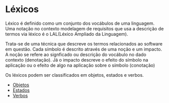 # Léxicos

Léxico é definido como um conjunto dos vocábulos de uma linguagem. Uma notação no contexto modelagem de requisitos que usa a descrição de termos via léxico é o LAL(Léxico Ampliado da Linguagem).

Trata-se de uma técnica que descreve os termos relacionados ao software em questão. Cada símbolo é descrito através de uma noção e um impacto. A noção se refere ao signficado ou descrição do vocábulo no dado contexto (denotação). Já o impacto descreve o efeito do símbolo na aplicação ou o efeito de algo na aplicação sobre o símbolo (conotação)

Os léxicos podem ser classificados em objetos, estados e verbos.

- [Objetos](./LexisObjects.md)
- [Estados](./LexisStates.md)
- [Verbos](./LexisVerbs.md)